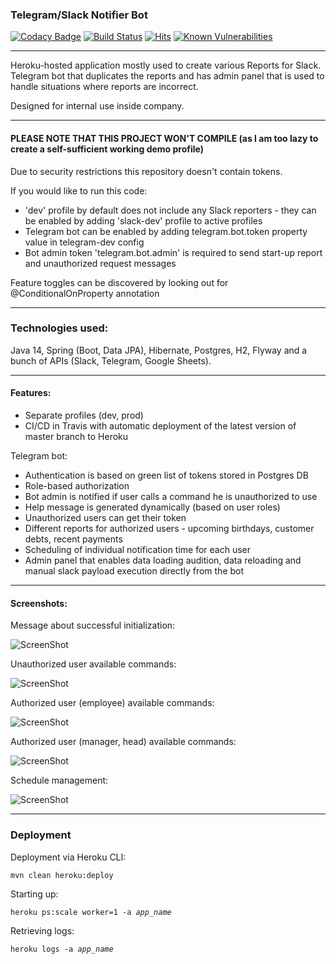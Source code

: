 ### Telegram/Slack Notifier Bot
[![Codacy Badge](https://app.codacy.com/project/badge/Grade/307f26a176cd4488b19db004f6705254)](https://www.codacy.com/gh/whiskels/TelegramNotifierBot/dashboard?utm_source=github.com&amp;utm_medium=referral&amp;utm_content=whiskels/TelegramNotifierBot&amp;utm_campaign=Badge_Grade)
[![Build Status](https://app.travis-ci.com/whiskels/TelegramNotifierBot.svg?branch=master)](https://app.travis-ci.com/whiskels/TelegramNotifierBot)
[![Hits](https://hits.seeyoufarm.com/api/count/incr/badge.svg?url=https%3A%2F%2Fgithub.com%2Fwhiskels%2FTelegramNotifierBot&count_bg=%2379C83D&title_bg=%23555555&icon=telegram.svg&icon_color=%23E7E7E7&title=hits&edge_flat=false)](https://hits.seeyoufarm.com)
[![Known Vulnerabilities](https://snyk.io/test/github/whiskels/telegramnotifierbot/badge.svg)](https://snyk.io/test/github/whiskels/telegramnotifierbot)
___
Heroku-hosted application mostly used to create various Reports for Slack. Telegram bot that duplicates the reports and has admin panel that is used to handle situations where reports are incorrect.

Designed for internal use inside company.

___
#### PLEASE NOTE THAT THIS PROJECT WON'T COMPILE (as I am too lazy to create a self-sufficient working demo profile)
Due to security restrictions this repository doesn't contain tokens.

If you would like to run this code:
 - 'dev' profile by default does not include any Slack reporters - they can be enabled by adding 'slack-dev' profile to active profiles
 - Telegram bot can be enabled by adding telegram.bot.token property value in telegram-dev config
 - Bot admin token 'telegram.bot.admin' is required to send start-up report and unauthorized request messages

Feature toggles can be discovered by looking out for @ConditionalOnProperty annotation

___
### Technologies used: 
Java 14, Spring (Boot, Data JPA), Hibernate, Postgres, H2, Flyway and a bunch of APIs (Slack, Telegram, Google Sheets).

___
#### Features:
- Separate profiles (dev, prod)
- CI/CD in Travis with automatic deployment of the latest version of master branch to Heroku

Telegram bot:
- Authentication is based on green list of tokens stored in Postgres DB
- Role-based authorization
- Bot admin is notified if user calls a command he is unauthorized to use
- Help message is generated dynamically (based on user roles)
- Unauthorized users can get their token
- Different reports for authorized users - upcoming birthdays, customer debts, recent payments
- Scheduling of individual notification time for each user
- Admin panel that enables data loading audition, data reloading and manual slack payload execution directly from the bot

___
#### Screenshots:
Message about successful initialization:

![ScreenShot](https://raw.github.com/whiskels/TelegramNotifierBot/master/screenshots/start_report.png)

Unauthorized user available commands:

![ScreenShot](https://raw.github.com/whiskels/TelegramNotifierBot/master/screenshots/user_unauthorized_commands.png)

Authorized user (employee) available commands:

![ScreenShot](https://raw.github.com/whiskels/TelegramNotifierBot/master/screenshots/user_employee_commands.png)

Authorized user (manager, head) available commands:

![ScreenShot](https://raw.github.com/whiskels/TelegramNotifierBot/master/screenshots/user_authorized_commands.png)

Schedule management:


![ScreenShot](https://raw.github.com/whiskels/TelegramNotifierBot/master/screenshots/schedule_managing.png)



___
### Deployment
Deployment via Heroku CLI:

<code>mvn clean heroku:deploy</code>

Starting up:

<code>heroku ps:scale worker=1 -a *app_name*</code>

Retrieving logs:

<code>heroku logs -a *app_name*</code>
